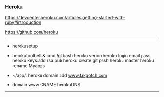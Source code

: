 ### Heroku
https://devcenter.heroku.com/articles/getting-started-with-ruby#introduction

https://github.com/heroku


---
- herokusetup

- herokutoolbelt & cmd !gitbash
heroku verion
heroku login
  email
  pass
heroku keys:add
  rsa.pub
heroku create
git pash heroku master
heroku rename Myapps

- ~/app/.
heroku domain.add www.takgotch.com
- domain
www CNAME herokuDNS
---



